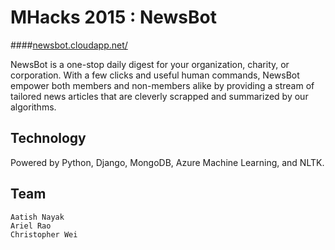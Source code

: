 MHacks 2015 : NewsBot
========
####[newsbot.cloudapp.net/](http://newsbot.cloudapp.net/) 

NewsBot is a one-stop daily digest for your organization, charity, or corporation. With a few clicks and useful human commands, NewsBot empower both members and non-members alike by providing a stream of tailored news articles that are cleverly scrapped and summarized by our algorithms.

Technology
------------------------------
Powered by Python, Django, MongoDB, Azure Machine Learning, and NLTK.

Team
-----------------------------
```
Aatish Nayak
Ariel Rao
Christopher Wei
```
